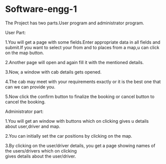 Software-engg-1
===============

The Project has two parts.User program and administrator program.

User Part:

1.You will get a page with some fields.Enter appropriate data in all fields and submit.If you want to select your 
  from and to places from a map,u can click on the map button.
  
2.Another page will open and again fill it with the mentioned details.

3.Now, a window with cab details gets opened.

4.The cab may meet with your requirements exactly or it is the best one that can we can provide you.

5.Now click the confirm button to finalize the booking or cancel button to cancel the booking.


Administrator part:

1.You will get an window with buttons which on clicking gives u details about user,driver and map.

2.You can initially set the car positions by clicking on the map.

3.By clicking on the user/driver details, you get a page showing names of the users/drivers which on clicking  
  gives details about the user/driver. 
